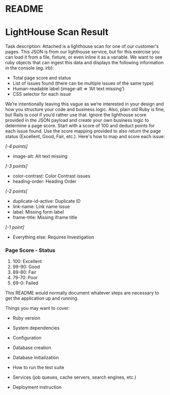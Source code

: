 # README

# **LightHouse Scan Result**

Task description:
Attached is a lighthouse scan for one of our customer's pages. This JSON is from our lighthouse service, but for this
exercise you can load it from a file, fixture, or even inline it as a variable. We want to see ruby objects that can ingest this
data and displays the following information in the console (eg. irb):
* Total page score and status
* List of issues found (there can be multiple issues of the same type)
* Human-readable label (image-alt => ‘Alt text missing’)
* CSS selector for each issue

We’re intentionally leaving this vague as we’re interested in your design and how you structure your code and business
logic. Also, plain old Ruby is fine, but Rails is cool if you’d rather use that.
Ignore the lighthouse score provided in the JSON payload and create your own business logic to determine a page score.
Start with a score of 100 and deduct points for each issue found. Use the score mapping provided to also return the page
status (Excellent, Good, Fair, etc.). Here's how to map and score each issue:

_[-4 points]_
* image-alt: Alt text missing

_[-3 points]_
* color-contrast: Color Contrast issues
* heading-order: Heading Order

_[-2 points]_
* duplicate-id-active: Duplicate ID
* link-name: Link name issue
* label: Missing form label
* frame-title: Missing iframe title

_[-1 point]_
* Everything else: Requires Investigation

### **Page Score - Status**

1. 100: Excellent
2. 99-90: Good
3. 89-80: Fair
4. 79-70: Poor
5. 69-0: Failed





This README would normally document whatever steps are necessary to get the
application up and running.

Things you may want to cover:

* Ruby version

* System dependencies

* Configuration

* Database creation

* Database initialization

* How to run the test suite

* Services (job queues, cache servers, search engines, etc.)

* Deployment instruction
